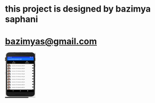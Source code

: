# this project is designed by bazimya saphani
<a href="">
<h1>bazimyas@gmail.com</h1></a>
<img src="reccleview.png" height="150px" width="100px">
